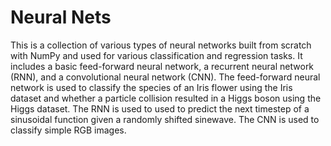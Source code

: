 # Neural Nets
This is a collection of various types of neural networks built from scratch with NumPy and used for various classification and regression tasks. It includes a basic feed-forward neural network, a recurrent neural network (RNN), and a convolutional neural network (CNN). The feed-forward neural network is used to classify the species of an Iris flower using the Iris dataset and whether a particle collision resulted in a Higgs boson using the Higgs dataset. The RNN is used to used to predict the next timestep of a sinusoidal function given a randomly shifted sinewave. The CNN is used to classify simple RGB images.
